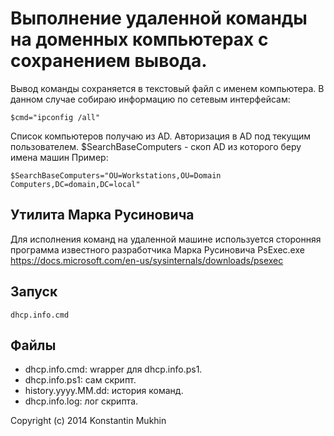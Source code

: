 ﻿# Выполнение удаленной команды на доменных компьютерах с сохранением вывода.

Вывод команды сохраняется в текстовый файл с именем компьютера.
В данном случае собираю информацию по сетевым интерфейсам:

    $cmd="ipconfig /all"

Список компьютеров получаю из AD. Авторизация в AD под текущим пользователем.
$SearchBaseComputers - скоп AD из которого беру имена машин
Пример:

    $SearchBaseComputers="OU=Workstations,OU=Domain Computers,DC=domain,DC=local"

## Утилита Марка Русиновича
Для исполнения команд на удаленной машине используется сторонняя программа известного разработчика Марка Русиновича
PsExec.exe
https://docs.microsoft.com/en-us/sysinternals/downloads/psexec

## Запуск

    dhcp.info.cmd
    
## Файлы

 - dhcp.info.cmd: wrapper для dhcp.info.ps1.
 - dhcp.info.ps1: сам скрипт.
 - history.yyyy.MM.dd: история команд.
 - dhcp.info.log: лог скрипта.
 
Copyright (c) 2014 Konstantin Mukhin
